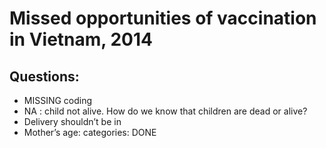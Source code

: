 
<!-- README.md is generated from README.Rmd. Please edit that file -->

# Missed opportunities of vaccination in Vietnam, 2014

<!-- badges: start -->

<!-- badges: end -->

## Questions:

  - MISSING coding
  - NA : child not alive. How do we know that children are dead or
    alive?
  - Delivery shouldn’t be in
  - Mother’s age: categories: DONE
